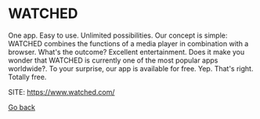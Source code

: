# WATCHED
 
 One app. Easy to use. Unlimited possibilities. 
 Our concept is simple: WATCHED combines the 
 functions of a media player in combination with 
 a browser. What's the outcome? Excellent 
 entertainment. Does it make you wonder that 
 WATCHED is currently one of the most popular 
 apps worldwide?. To your surprise, our app is 
 available for free. Yep. That's right. Totally 
 free.
 
 SITE: https://www.watched.com/

 [Go back](https://portable-linux-apps.github.io/apps.html)
